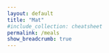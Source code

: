 ```yaml
---
layout: default
title: "Mat"
#include_collection: cheatsheet
permalink: /meals
show_breadcrumb: true
---
```

